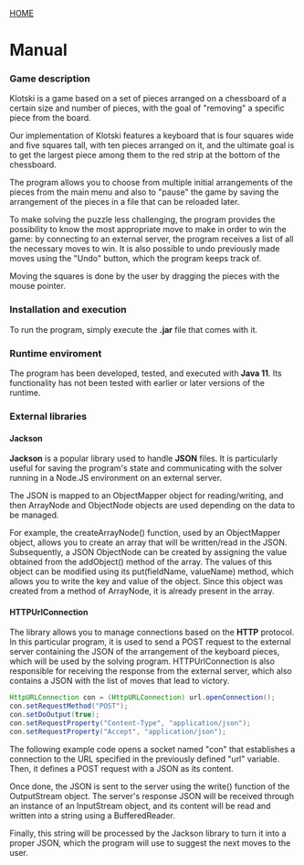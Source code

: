 [HOME](../README.md)

# Manual
###  Game description
Klotski is a game based on a set of pieces arranged on a chessboard of a certain size and number of pieces, with the goal of "removing" a specific piece from the board.

Our implementation of Klotski features a keyboard that is four squares wide and five squares tall, with ten pieces arranged on it, and the ultimate goal is to get the largest piece among them to the red strip at the bottom of the chessboard.

The program allows you to choose from multiple initial arrangements of the pieces from the main menu and also to "pause" the game by saving the arrangement of the pieces in a file that can be reloaded later.

To make solving the puzzle less challenging, the program provides the possibility to know the most appropriate move to make in order to win the game: by connecting to an external server, the program receives a list of all the necessary moves to win. It is also possible to undo previously made moves using the "Undo" button, which the program keeps track of.

Moving the squares is done by the user by dragging the pieces with the mouse pointer.

### Installation and execution
To run the program, simply execute the **.jar** file that comes with it.

### Runtime enviroment

The program has been developed, tested, and executed with **Java 11**. Its functionality has not been tested with earlier or later versions of the runtime.

### External libraries
#### Jackson

**Jackson** is a popular library used to handle **JSON** files. It is particularly useful for saving the program's state and communicating with the solver running in a Node.JS environment on an external server.

The JSON is mapped to an ObjectMapper object for reading/writing, and then ArrayNode and ObjectNode objects are used depending on the data to be managed.

For example, the createArrayNode() function, used by an ObjectMapper object, allows you to create an array that will be written/read in the JSON. Subsequently, a JSON ObjectNode can be created by assigning the value obtained from the addObject() method of the array. The values of this object can be modified using its put(fieldName, valueName) method, which allows you to write the key and value of the object. Since this object was created from a method of ArrayNode, it is already present in the array.

#### HTTPUrlConnection
The library allows you to manage connections based on the **HTTP** protocol. In this particular program, it is used to send a POST request to the external server containing the JSON of the arrangement of the keyboard pieces, which will be used by the solving program. HTTPUrlConnection is also responsible for receiving the response from the external server, which also contains a JSON with the list of moves that lead to victory.

```JAVA
HttpURLConnection con = (HttpURLConnection) url.openConnection();
con.setRequestMethod("POST");
con.setDoOutput(true);
con.setRequestProperty("Content-Type", "application/json");
con.setRequestProperty("Accept", "application/json");
```

The following example code opens a socket named "con" that establishes a connection to the URL specified in the previously defined "url" variable. Then, it defines a POST request with a JSON as its content.

Once done, the JSON is sent to the server using the write() function of the OutputStream object. The server's response JSON will be received through an instance of an InputStream object, and its content will be read and written into a string using a BufferedReader.

Finally, this string will be processed by the Jackson library to turn it into a proper JSON, which the program will use to suggest the next moves to the user.
